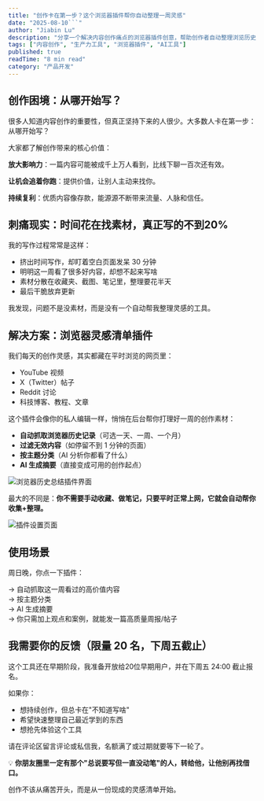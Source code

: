 ```yaml
---
title: "创作卡在第一步？这个浏览器插件帮你自动整理一周灵感"
date: "2025-08-10```"
author: "Jiabin Lu"
description: "分享一个解决内容创作痛点的浏览器插件创意，帮助创作者自动整理浏览历史，生成创作灵感清单。"
tags: ["内容创作", "生产力工具", "浏览器插件", "AI工具"]
published: true
readTime: "8 min read"
category: "产品开发"
---
```


## 创作困境：从哪开始写？

很多人知道内容创作的重要性，但真正坚持下来的人很少。大多数人卡在第一步：从哪开始写？

大家都了解创作带来的核心价值：

**放大影响力**：一篇内容可能被成千上万人看到，比线下聊一百次还有效。

**让机会追着你跑**：提供价值，让别人主动来找你。

**持续复利**：优质内容像存款，能源源不断带来流量、人脉和信任。

## 刺痛现实：时间花在找素材，真正写的不到20%

我的写作过程常常是这样：

- 挤出时间写作，却盯着空白页面发呆 30 分钟
- 明明这一周看了很多好内容，却想不起来写啥
- 素材分散在收藏夹、截图、笔记里，整理要花半天
- 最后干脆放弃更新

我发现，问题不是没素材，而是没有一个自动帮我整理灵感的工具。

## 解决方案：浏览器灵感清单插件

我们每天的创作灵感，其实都藏在平时浏览的网页里：

- YouTube 视频
- X（Twitter）帖子
- Reddit 讨论
- 科技博客、教程、文章

这个插件会像你的私人编辑一样，悄悄在后台帮你打理好一周的创作素材：

- **自动抓取浏览器历史记录**（可选一天、一周、一个月）
- **过滤无效内容**（如停留不到 1 分钟的页面）
- **按主题分类**（AI 分析你都看了什么）
- **AI 生成摘要**（直接变成可用的创作起点）

![浏览器历史总结插件界面](/images/blog/browser-history-summarier-extension.png "浏览器插件主界面：一键生成本周浏览内容总结")

最大的不同是：**你不需要手动收藏、做笔记，只要平时正常上网，它就会自动帮你收集+整理。**

![插件设置页面](/images/blog/browser-history-summarier-extension-setting-page.png "插件设置页面：可自定义时间范围、过滤条件和分类方式")

## 使用场景

周日晚，你点一下插件：

→ 自动抓取这一周看过的高价值内容  
→ 按主题分类  
→ AI 生成摘要  
→ 你只需加上观点和案例，就能发一篇高质量周报/帖子

## 我需要你的反馈（限量 20 名，下周五截止）

这个工具还在早期阶段，我准备开放给20位早期用户，并在下周五 24:00 截止报名。

如果你：

- 想持续创作，但总卡在"不知道写啥"
- 希望快速整理自己最近学到的东西
- 想抢先体验这个工具

请在评论区留言评论或私信我，名额满了或过期就要等下一轮了。

💡 **你朋友圈里一定有那个"总说要写但一直没动笔"的人，转给他，让他别再找借口。**

创作不该从痛苦开头，而是从一份现成的灵感清单开始。
